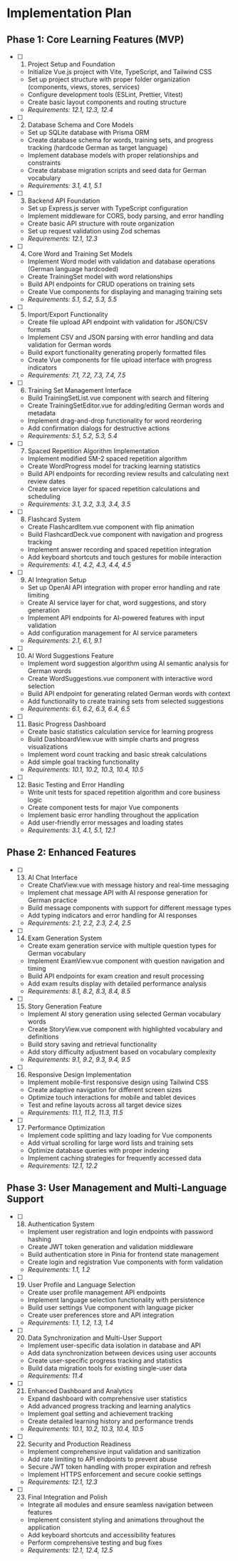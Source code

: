 # Implementation Plan

## Phase 1: Core Learning Features (MVP)

- [ ] 1. Project Setup and Foundation
  - Initialize Vue.js project with Vite, TypeScript, and Tailwind CSS
  - Set up project structure with proper folder organization (components, views, stores, services)
  - Configure development tools (ESLint, Prettier, Vitest)
  - Create basic layout components and routing structure
  - _Requirements: 12.1, 12.3, 12.4_

- [ ] 2. Database Schema and Core Models
  - Set up SQLite database with Prisma ORM
  - Create database schema for words, training sets, and progress tracking (hardcode German as target language)
  - Implement database models with proper relationships and constraints
  - Create database migration scripts and seed data for German vocabulary
  - _Requirements: 3.1, 4.1, 5.1_

- [ ] 3. Backend API Foundation
  - Set up Express.js server with TypeScript configuration
  - Implement middleware for CORS, body parsing, and error handling
  - Create basic API structure with route organization
  - Set up request validation using Zod schemas
  - _Requirements: 12.1, 12.3_

- [ ] 4. Core Word and Training Set Models
  - Implement Word model with validation and database operations (German language hardcoded)
  - Create TrainingSet model with word relationships
  - Build API endpoints for CRUD operations on training sets
  - Create Vue components for displaying and managing training sets
  - _Requirements: 5.1, 5.2, 5.3, 5.5_

- [ ] 5. Import/Export Functionality
  - Create file upload API endpoint with validation for JSON/CSV formats
  - Implement CSV and JSON parsing with error handling and data validation for German words
  - Build export functionality generating properly formatted files
  - Create Vue components for file upload interface with progress indicators
  - _Requirements: 7.1, 7.2, 7.3, 7.4, 7.5_

- [ ] 6. Training Set Management Interface
  - Build TrainingSetList.vue component with search and filtering
  - Create TrainingSetEditor.vue for adding/editing German words and metadata
  - Implement drag-and-drop functionality for word reordering
  - Add confirmation dialogs for destructive actions
  - _Requirements: 5.1, 5.2, 5.3, 5.4_

- [ ] 7. Spaced Repetition Algorithm Implementation
  - Implement modified SM-2 spaced repetition algorithm
  - Create WordProgress model for tracking learning statistics
  - Build API endpoints for recording review results and calculating next review dates
  - Create service layer for spaced repetition calculations and scheduling
  - _Requirements: 3.1, 3.2, 3.3, 3.4, 3.5_

- [ ] 8. Flashcard System
  - Create FlashcardItem.vue component with flip animation
  - Build FlashcardDeck.vue component with navigation and progress tracking
  - Implement answer recording and spaced repetition integration
  - Add keyboard shortcuts and touch gestures for mobile interaction
  - _Requirements: 4.1, 4.2, 4.3, 4.4, 4.5_

- [ ] 9. AI Integration Setup
  - Set up OpenAI API integration with proper error handling and rate limiting
  - Create AI service layer for chat, word suggestions, and story generation
  - Implement API endpoints for AI-powered features with input validation
  - Add configuration management for AI service parameters
  - _Requirements: 2.1, 6.1, 9.1_

- [ ] 10. AI Word Suggestions Feature
  - Implement word suggestion algorithm using AI semantic analysis for German words
  - Create WordSuggestions.vue component with interactive word selection
  - Build API endpoint for generating related German words with context
  - Add functionality to create training sets from selected suggestions
  - _Requirements: 6.1, 6.2, 6.3, 6.4, 6.5_

- [ ] 11. Basic Progress Dashboard
  - Create basic statistics calculation service for learning progress
  - Build DashboardView.vue with simple charts and progress visualizations
  - Implement word count tracking and basic streak calculations
  - Add simple goal tracking functionality
  - _Requirements: 10.1, 10.2, 10.3, 10.4, 10.5_

- [ ] 12. Basic Testing and Error Handling
  - Write unit tests for spaced repetition algorithm and core business logic
  - Create component tests for major Vue components
  - Implement basic error handling throughout the application
  - Add user-friendly error messages and loading states
  - _Requirements: 3.1, 4.1, 5.1, 12.1_

## Phase 2: Enhanced Features

- [ ] 13. AI Chat Interface
  - Create ChatView.vue with message history and real-time messaging
  - Implement chat message API with AI response generation for German practice
  - Build message components with support for different message types
  - Add typing indicators and error handling for AI responses
  - _Requirements: 2.1, 2.2, 2.3, 2.4, 2.5_

- [ ] 14. Exam Generation System
  - Create exam generation service with multiple question types for German vocabulary
  - Implement ExamView.vue component with question navigation and timing
  - Build API endpoints for exam creation and result processing
  - Add exam results display with detailed performance analysis
  - _Requirements: 8.1, 8.2, 8.3, 8.4, 8.5_

- [ ] 15. Story Generation Feature
  - Implement AI story generation using selected German vocabulary words
  - Create StoryView.vue component with highlighted vocabulary and definitions
  - Build story saving and retrieval functionality
  - Add story difficulty adjustment based on vocabulary complexity
  - _Requirements: 9.1, 9.2, 9.3, 9.4, 9.5_

- [ ] 16. Responsive Design Implementation
  - Implement mobile-first responsive design using Tailwind CSS
  - Create adaptive navigation for different screen sizes
  - Optimize touch interactions for mobile and tablet devices
  - Test and refine layouts across all target device sizes
  - _Requirements: 11.1, 11.2, 11.3, 11.5_

- [ ] 17. Performance Optimization
  - Implement code splitting and lazy loading for Vue components
  - Add virtual scrolling for large word lists and training sets
  - Optimize database queries with proper indexing
  - Implement caching strategies for frequently accessed data
  - _Requirements: 12.1, 12.2_

## Phase 3: User Management and Multi-Language Support

- [ ] 18. Authentication System
  - Implement user registration and login endpoints with password hashing
  - Create JWT token generation and validation middleware
  - Build authentication store in Pinia for frontend state management
  - Create login and registration Vue components with form validation
  - _Requirements: 1.1, 1.2_

- [ ] 19. User Profile and Language Selection
  - Create user profile management API endpoints
  - Implement language selection functionality with persistence
  - Build user settings Vue component with language picker
  - Create user preferences store and API integration
  - _Requirements: 1.1, 1.2, 1.3, 1.4_

- [ ] 20. Data Synchronization and Multi-User Support
  - Implement user-specific data isolation in database and API
  - Add data synchronization between devices using user accounts
  - Create user-specific progress tracking and statistics
  - Build data migration tools for existing single-user data
  - _Requirements: 11.4_

- [ ] 21. Enhanced Dashboard and Analytics
  - Expand dashboard with comprehensive user statistics
  - Add advanced progress tracking and learning analytics
  - Implement goal setting and achievement tracking
  - Create detailed learning history and performance trends
  - _Requirements: 10.1, 10.2, 10.3, 10.4, 10.5_

- [ ] 22. Security and Production Readiness
  - Implement comprehensive input validation and sanitization
  - Add rate limiting to API endpoints to prevent abuse
  - Secure JWT token handling with proper expiration and refresh
  - Implement HTTPS enforcement and secure cookie settings
  - _Requirements: 12.1, 12.3_

- [ ] 23. Final Integration and Polish
  - Integrate all modules and ensure seamless navigation between features
  - Implement consistent styling and animations throughout the application
  - Add keyboard shortcuts and accessibility features
  - Perform comprehensive testing and bug fixes
  - _Requirements: 12.1, 12.4, 12.5_